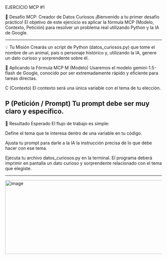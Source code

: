 EJERCICIO MCP #1

🐙 Desafío MCP: Creador de Datos Curiosos
¡Bienvenido a tu primer desafío práctico! El objetivo de este ejercicio es aplicar la fórmula MCP (Modelo, Contexto, Petición) para resolver un problema real utilizando Python y la IA de Google.

------------------------------------------------------------------------------------------------------------------------------------------------------------------------------------------------------------------

💡 Tu Misión
Crearás un script de Python (datos_curiosos.py) que tome el nombre de un animal, país o personaje histórico y, utilizando la IA, genere un dato curioso y sorprendente sobre él.

🔬 Aplicando la Fórmula MCP
M (Modelo)
Usaremos el modelo gemini-1.5-flash de Google, conocido por ser extremadamente rápido y eficiente para tareas directas.

C (Contexto)
El contexto será una única variable con el tema de tu elección.

P (Petición / Prompt)
Tu prompt debe ser muy claro y específico.
------------------------------------------------------------------------------------------------------------------------------------------------------------------------------------------------------------------

🎯 Resultado Esperado
El flujo de trabajo es simple:

Define el tema que te interesa dentro de una variable en tu código.

Ajusta tu prompt para darle a la IA la instrucción precisa de lo que debe hacer con ese tema.

Ejecuta tu archivo datos_curiosos.py en la terminal. El programa deberá imprimir en pantalla un dato curioso y sorprendente relacionado con el tema que elegiste.

------------------------------------------------------------------------------------------------------------------------------------------------------------------------------------------------


<img width="640" height="237" alt="image" src="https://github.com/user-attachments/assets/a5c25fe6-6331-4787-adc5-2ff43ca6d8c1" />




